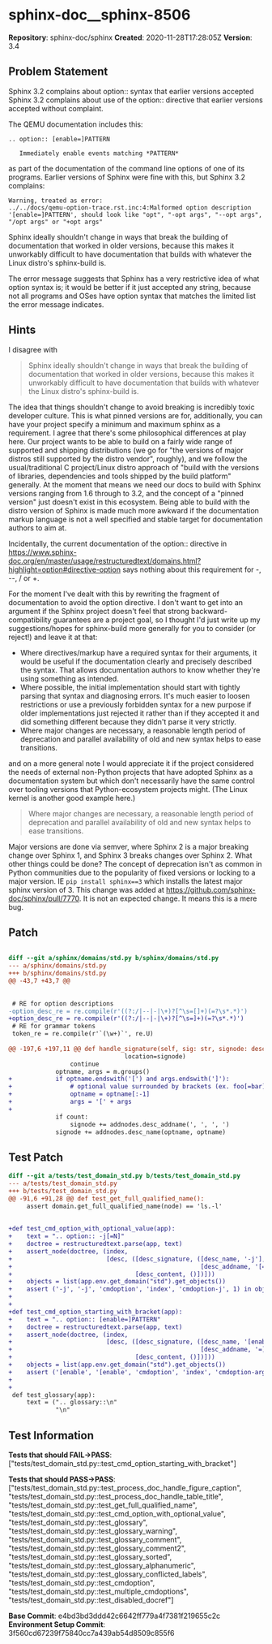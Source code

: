 # sphinx-doc__sphinx-8506

**Repository**: sphinx-doc/sphinx
**Created**: 2020-11-28T17:28:05Z
**Version**: 3.4

## Problem Statement

Sphinx 3.2 complains about option:: syntax that earlier versions accepted
Sphinx 3.2 complains about use of the option:: directive that earlier versions accepted without complaint.

The QEMU documentation includes this:
```
.. option:: [enable=]PATTERN

   Immediately enable events matching *PATTERN*
```

as part of the documentation of the command line options of one of its programs. Earlier versions of Sphinx were fine with this, but Sphinx 3.2 complains:

```
Warning, treated as error:
../../docs/qemu-option-trace.rst.inc:4:Malformed option description '[enable=]PATTERN', should look like "opt", "-opt args", "--opt args", "/opt args" or "+opt args"
```

Sphinx ideally shouldn't change in ways that break the building of documentation that worked in older versions, because this makes it unworkably difficult to have documentation that builds with whatever the Linux distro's sphinx-build is.

The error message suggests that Sphinx has a very restrictive idea of what option syntax is; it would be better if it just accepted any string, because not all programs and OSes have option syntax that matches the limited list the error message indicates.



## Hints

I disagree with 

> Sphinx ideally shouldn't change in ways that break the building of documentation that worked in older versions, because this makes it unworkably difficult to have documentation that builds with whatever the Linux distro's sphinx-build is.

The idea that things shouldn't change to avoid breaking is incredibly toxic developer culture. This is what pinned versions are for, additionally, you can have your project specify a minimum and maximum sphinx as a requirement.
I agree that there's some philosophical differences at play here. Our project wants to be able to build on a fairly wide range of supported and shipping distributions (we go for "the versions of major distros still supported by the distro vendor", roughly), and we follow the usual/traditional C project/Linux distro approach of "build with the versions of libraries, dependencies and tools shipped by the build platform" generally. At the moment that means we need our docs to build with Sphinx versions ranging from 1.6 through to 3.2, and the concept of a "pinned version" just doesn't exist in this ecosystem. Being able to build with the distro version of Sphinx is made much more awkward if the documentation markup language is not a well specified and stable target for documentation authors to aim at.

Incidentally, the current documentation of the option:: directive in https://www.sphinx-doc.org/en/master/usage/restructuredtext/domains.html?highlight=option#directive-option says nothing about this requirement for -, --, / or +.

For the moment I've dealt with this by rewriting the fragment of documentation to avoid the option directive. I don't want to get into an argument if the Sphinx project doesn't feel that strong backward-compatibility guarantees are a project goal, so I thought I'd just write up my suggestions/hopes for sphinx-build more generally for you to consider (or reject!) and leave it at that:

* Where directives/markup have a required syntax for their arguments, it would be useful if the documentation clearly and precisely described the syntax. That allows documentation authors to know whether they're using something as intended.
* Where possible, the initial implementation should start with tightly parsing that syntax and diagnosing errors. It's much easier to loosen restrictions or use a previously forbidden syntax for a new purpose if older implementations just rejected it rather than if they accepted it and did something different because they didn't parse it very strictly.
* Where major changes are necessary, a reasonable length period of deprecation and parallel availability of old and new syntax helps to ease transitions.

and on a more general note I would appreciate it if the project considered the needs of external non-Python projects that have adopted Sphinx as a documentation system but which don't necessarily have the same control over tooling versions that Python-ecosystem projects might. (The Linux kernel is another good example here.)

> Where major changes are necessary, a reasonable length period of deprecation and parallel availability of old and new syntax helps to ease transitions.

Major versions are done via semver, where Sphinx 2 is a major breaking change over Sphinx 1, and Sphinx 3 breaks changes over Sphinx 2. What other things could be done? The concept of deprecation isn't as common in Python communities due to the popularity of fixed versions or locking to a major version. IE ``pip install sphinx==3`` which installs the latest major sphinx version of 3.
This change was added at https://github.com/sphinx-doc/sphinx/pull/7770. It is not an expected change. It means this is a mere bug.

## Patch

```diff

diff --git a/sphinx/domains/std.py b/sphinx/domains/std.py
--- a/sphinx/domains/std.py
+++ b/sphinx/domains/std.py
@@ -43,7 +43,7 @@
 
 
 # RE for option descriptions
-option_desc_re = re.compile(r'((?:/|--|-|\+)?[^\s=[]+)(=?\s*.*)')
+option_desc_re = re.compile(r'((?:/|--|-|\+)?[^\s=]+)(=?\s*.*)')
 # RE for grammar tokens
 token_re = re.compile(r'`(\w+)`', re.U)
 
@@ -197,6 +197,11 @@ def handle_signature(self, sig: str, signode: desc_signature) -> str:
                                location=signode)
                 continue
             optname, args = m.groups()
+            if optname.endswith('[') and args.endswith(']'):
+                # optional value surrounded by brackets (ex. foo[=bar])
+                optname = optname[:-1]
+                args = '[' + args
+
             if count:
                 signode += addnodes.desc_addname(', ', ', ')
             signode += addnodes.desc_name(optname, optname)


```

## Test Patch

```diff
diff --git a/tests/test_domain_std.py b/tests/test_domain_std.py
--- a/tests/test_domain_std.py
+++ b/tests/test_domain_std.py
@@ -91,6 +91,28 @@ def test_get_full_qualified_name():
     assert domain.get_full_qualified_name(node) == 'ls.-l'
 
 
+def test_cmd_option_with_optional_value(app):
+    text = ".. option:: -j[=N]"
+    doctree = restructuredtext.parse(app, text)
+    assert_node(doctree, (index,
+                          [desc, ([desc_signature, ([desc_name, '-j'],
+                                                    [desc_addname, '[=N]'])],
+                                  [desc_content, ()])]))
+    objects = list(app.env.get_domain("std").get_objects())
+    assert ('-j', '-j', 'cmdoption', 'index', 'cmdoption-j', 1) in objects
+
+
+def test_cmd_option_starting_with_bracket(app):
+    text = ".. option:: [enable=]PATTERN"
+    doctree = restructuredtext.parse(app, text)
+    assert_node(doctree, (index,
+                          [desc, ([desc_signature, ([desc_name, '[enable'],
+                                                    [desc_addname, '=]PATTERN'])],
+                                  [desc_content, ()])]))
+    objects = list(app.env.get_domain("std").get_objects())
+    assert ('[enable', '[enable', 'cmdoption', 'index', 'cmdoption-arg-enable', 1) in objects
+
+
 def test_glossary(app):
     text = (".. glossary::\n"
             "\n"

```

## Test Information

**Tests that should FAIL→PASS**: ["tests/test_domain_std.py::test_cmd_option_starting_with_bracket"]

**Tests that should PASS→PASS**: ["tests/test_domain_std.py::test_process_doc_handle_figure_caption", "tests/test_domain_std.py::test_process_doc_handle_table_title", "tests/test_domain_std.py::test_get_full_qualified_name", "tests/test_domain_std.py::test_cmd_option_with_optional_value", "tests/test_domain_std.py::test_glossary", "tests/test_domain_std.py::test_glossary_warning", "tests/test_domain_std.py::test_glossary_comment", "tests/test_domain_std.py::test_glossary_comment2", "tests/test_domain_std.py::test_glossary_sorted", "tests/test_domain_std.py::test_glossary_alphanumeric", "tests/test_domain_std.py::test_glossary_conflicted_labels", "tests/test_domain_std.py::test_cmdoption", "tests/test_domain_std.py::test_multiple_cmdoptions", "tests/test_domain_std.py::test_disabled_docref"]

**Base Commit**: e4bd3bd3ddd42c6642ff779a4f7381f219655c2c
**Environment Setup Commit**: 3f560cd67239f75840cc7a439ab54d8509c855f6
